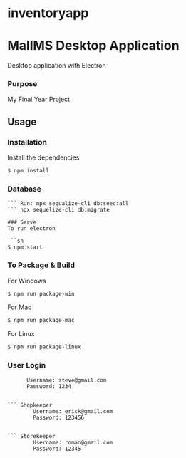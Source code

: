 # inventoryapp
# MallMS Desktop Application

 Desktop application with Electron

### Purpose
My Final Year Project 

## Usage

### Installation

Install the dependencies

```sh
$ npm install
```
### Database

``` name database as inventory
``` Run: npx sequalize-cli db:seed:all
``` npx sequelize-cli db:migrate

### Serve
To run electron

```sh
$ npm start
```

### To Package & Build 

For Windows

```sh
$ npm run package-win
```

For Mac

```sh
$ npm run package-mac
```

For Linux

```sh
$ npm run package-linux
```

### User Login

``` Owner 
      Username: steve@gmail.com  
	  Password: 1234

	  
``` Shopkeeper 
        Username: erick@gmail.com 
		Password: 123456


``` Storekeeper 
        Username: roman@gmail.com 
		Password: 12345


